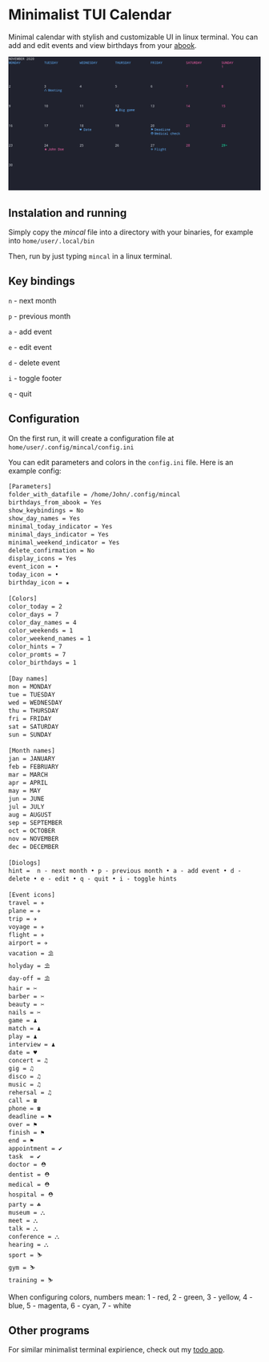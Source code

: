 # Minimalist TUI Calendar
Minimal calendar with stylish and customizable UI in linux terminal. You can add and edit events and view birthdays from your [abook](https://abook.sourceforge.io/).

![screenshot](screenshot.jpeg)

## Instalation and running
Simply copy the _mincal_ file into a directory with your binaries, for example into `home/user/.local/bin` 

Then, run by just typing `mincal` in a linux terminal.

## Key bindings

`n` - next month

`p` - previous month

`a` - add event

`e` - edit event

`d` - delete event

`i` - toggle footer

`q` - quit


## Configuration

On the first run, it will create a configuration file at `home/user/.config/mincal/config.ini`

You can edit parameters and colors in the `config.ini` file. Here is an example config:

```
[Parameters]
folder_with_datafile = /home/John/.config/mincal
birthdays_from_abook = Yes
show_keybindings = No
show_day_names = Yes
minimal_today_indicator = Yes
minimal_days_indicator = Yes
minimal_weekend_indicator = Yes
delete_confirmation = No
display_icons = Yes
event_icon = •
today_icon = •
birthday_icon = ★

[Colors]
color_today = 2
color_days = 7
color_day_names = 4
color_weekends = 1
color_weekend_names = 1
color_hints = 7
color_promts = 7
color_birthdays = 1

[Day names]
mon = MONDAY
tue = TUESDAY
wed = WEDNESDAY
thu = THURSDAY
fri = FRIDAY
sat = SATURDAY
sun = SUNDAY

[Month names]
jan = JANUARY
feb = FEBRUARY
mar = MARCH
apr = APRIL
may = MAY
jun = JUNE
jul = JULY
aug = AUGUST
sep = SEPTEMBER
oct = OCTOBER
nov = NOVEMBER
dec = DECEMBER

[Diologs]
hint =  n - next month • p - previous month • a - add event • d - delete • e - edit • q - quit • i - toggle hints

[Event icons]
travel = ✈
plane = ✈
trip = ✈
voyage = ✈
flight = ✈
airport = ✈
vacation = ⛱
holyday = ⛱
day-off = ⛱
hair = ✂
barber = ✂
beauty = ✂
nails = ✂
game = ♟
match = ♟
play = ♟
interview = ♟
date = ♥
concert = ♫
gig = ♫
disco = ♫
music = ♫
rehersal = ♫
call = ☎
phone = ☎
deadline = ⚑
over = ⚑
finish = ⚑
end = ⚑
appointment = ✔
task  = ✔
doctor = ⛑
dentist = ⛑
medical = ⛑
hospital = ⛑
party = ☘
museum = ⛬
meet = ⛬
talk = ⛬
conference = ⛬
hearing = ⛬
sport = ⛷
gym = ⛷
training = ⛷
```
When configuring colors, numbers mean: 1 - red, 2 - green, 3 - yellow, 4 - blue, 5 - magenta, 6 - cyan, 7 - white

## Other programs
For similar minimalist terminal expirience, check out my [todo app](https://github.com/anufrievroman/minimalist-tui-todo).
